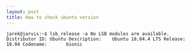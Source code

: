 ```yaml
---
layout: post
title: How to check ubuntu version
---
```


`
jarek@jarvis:~$ lsb_release -a
No LSB modules are available.
Distributor ID: Ubuntu
Description:    Ubuntu 18.04.4 LTS
Release:        18.04
Codename:       bionic
`
